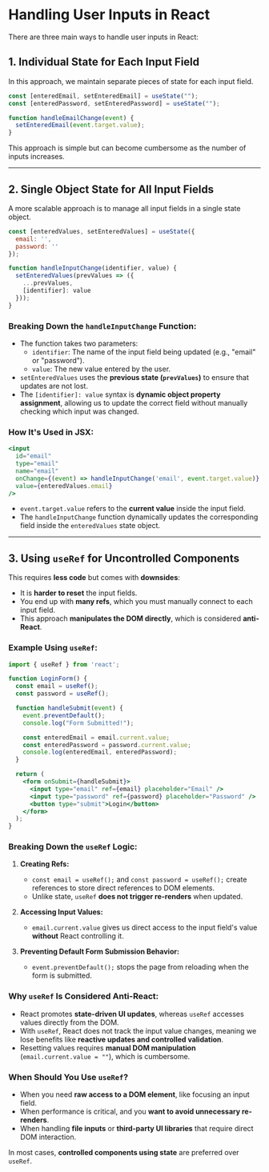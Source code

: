 # Handling User Inputs in React

There are three main ways to handle user inputs in React:

## 1. **Individual State for Each Input Field**
In this approach, we maintain separate pieces of state for each input field.

```jsx
const [enteredEmail, setEnteredEmail] = useState("");
const [enteredPassword, setEnteredPassword] = useState("");

function handleEmailChange(event) {
  setEnteredEmail(event.target.value);
}
```

This approach is simple but can become cumbersome as the number of inputs increases.

---

## 2. **Single Object State for All Input Fields**
A more scalable approach is to manage all input fields in a single state object.

```jsx
const [enteredValues, setEnteredValues] = useState({
  email: '',
  password: ''
});

function handleInputChange(identifier, value) {
  setEnteredValues(prevValues => ({
    ...prevValues,
    [identifier]: value
  }));
}
```

### Breaking Down the `handleInputChange` Function:
- The function takes two parameters:
  - `identifier`: The name of the input field being updated (e.g., "email" or "password").
  - `value`: The new value entered by the user.
- `setEnteredValues` uses the **previous state (`prevValues`)** to ensure that updates are not lost.
- The `[identifier]: value` syntax is **dynamic object property assignment**, allowing us to update the correct field without manually checking which input was changed.

### How It's Used in JSX:
```jsx
<input
  id="email"
  type="email"
  name="email"
  onChange={(event) => handleInputChange('email', event.target.value)}
  value={enteredValues.email}
/>
```
- `event.target.value` refers to the **current value** inside the input field.
- The `handleInputChange` function dynamically updates the corresponding field inside the `enteredValues` state object.

---

## 3. **Using `useRef` for Uncontrolled Components**
This requires **less code** but comes with **downsides**:
- It is **harder to reset** the input fields.
- You end up with **many refs**, which you must manually connect to each input field.
- This approach **manipulates the DOM directly**, which is considered **anti-React**.

### Example Using `useRef`:
```jsx
import { useRef } from 'react';

function LoginForm() {
  const email = useRef();
  const password = useRef();

  function handleSubmit(event) {
    event.preventDefault();
    console.log("Form Submitted!");

    const enteredEmail = email.current.value;
    const enteredPassword = password.current.value;
    console.log(enteredEmail, enteredPassword);
  }

  return (
    <form onSubmit={handleSubmit}>
      <input type="email" ref={email} placeholder="Email" />
      <input type="password" ref={password} placeholder="Password" />
      <button type="submit">Login</button>
    </form>
  );
}
```

### Breaking Down the `useRef` Logic:
1. **Creating Refs:**
   - `const email = useRef();` and `const password = useRef();` create references to store direct references to DOM elements.
   - Unlike state, `useRef` **does not trigger re-renders** when updated.

2. **Accessing Input Values:**
   - `email.current.value` gives us direct access to the input field's value **without** React controlling it.

3. **Preventing Default Form Submission Behavior:**
   - `event.preventDefault();` stops the page from reloading when the form is submitted.

### Why `useRef` Is Considered **Anti-React**:
- React promotes **state-driven UI updates**, whereas `useRef` accesses values directly from the DOM.
- With `useRef`, React does not track the input value changes, meaning we lose benefits like **reactive updates and controlled validation**.
- Resetting values requires **manual DOM manipulation** (`email.current.value = ""`), which is cumbersome.

### When Should You Use `useRef`?
- When you need **raw access to a DOM element**, like focusing an input field.
- When performance is critical, and you **want to avoid unnecessary re-renders**.
- When handling **file inputs** or **third-party UI libraries** that require direct DOM interaction.

In most cases, **controlled components using state** are preferred over `useRef`.

